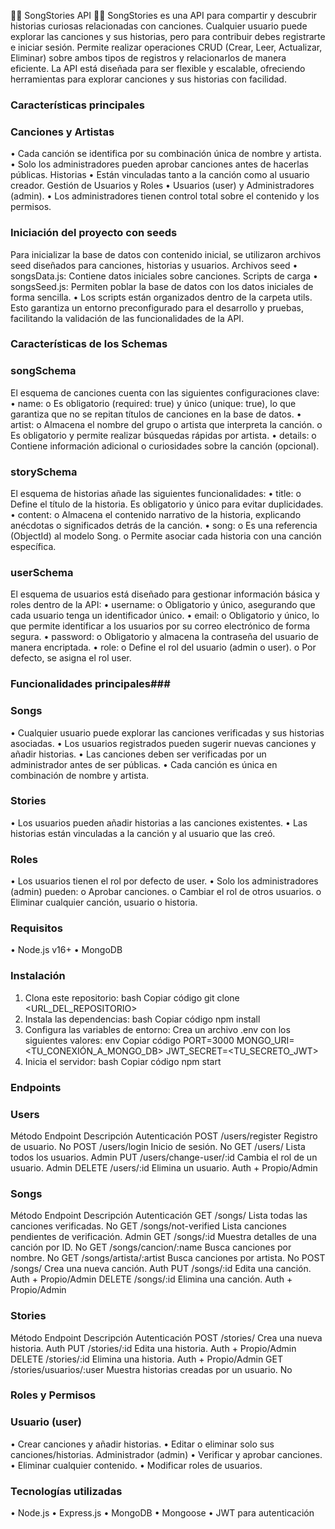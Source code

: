 🎵🎵 SongStories API 🎵🎵
SongStories es una API para compartir y descubrir historias curiosas relacionadas con canciones. Cualquier usuario puede explorar las canciones y sus historias, pero para contribuir debes registrarte e iniciar sesión.
Permite realizar operaciones CRUD (Crear, Leer, Actualizar, Eliminar) sobre ambos tipos de registros y relacionarlos de manera eficiente. La API está diseñada para ser flexible y escalable, ofreciendo herramientas para explorar canciones y sus historias con facilidad.
 
### Características principales ### 

### Canciones y Artistas
•	Cada canción se identifica por su combinación única de nombre y artista.
•	Solo los administradores pueden aprobar canciones antes de hacerlas públicas.
Historias
•	Están vinculadas tanto a la canción como al usuario creador.
Gestión de Usuarios y Roles
•	Usuarios (user) y Administradores (admin).
•	Los administradores tienen control total sobre el contenido y los permisos.
 
### Iniciación del proyecto con seeds
Para inicializar la base de datos con contenido inicial, se utilizaron archivos seed diseñados para canciones, historias y usuarios.
Archivos seed
•	songsData.js: Contiene datos iniciales sobre canciones.
Scripts de carga
•	songsSeed.js: Permiten poblar la base de datos con los datos iniciales de forma sencilla.
•	Los scripts están organizados dentro de la carpeta utils.
Esto garantiza un entorno preconfigurado para el desarrollo y pruebas, facilitando la validación de las funcionalidades de la API.
 
### Características de los Schemas ### 

### songSchema
El esquema de canciones cuenta con las siguientes configuraciones clave:
•	name:
o	Es obligatorio (required: true) y único (unique: true), lo que garantiza que no se repitan títulos de canciones en la base de datos.
•	artist:
o	Almacena el nombre del grupo o artista que interpreta la canción.
o	Es obligatorio y permite realizar búsquedas rápidas por artista.
•	details:
o	Contiene información adicional o curiosidades sobre la canción (opcional).

### storySchema
El esquema de historias añade las siguientes funcionalidades:
•	title:
o	Define el título de la historia. Es obligatorio y único para evitar duplicidades.
•	content:
o	Almacena el contenido narrativo de la historia, explicando anécdotas o significados detrás de la canción.
•	song:
o	Es una referencia (ObjectId) al modelo Song.
o	Permite asociar cada historia con una canción específica.

### userSchema
El esquema de usuarios está diseñado para gestionar información básica y roles dentro de la API:
•	username:
o	Obligatorio y único, asegurando que cada usuario tenga un identificador único.
•	email:
o	Obligatorio y único, lo que permite identificar a los usuarios por su correo electrónico de forma segura.
•	password:
o	Obligatorio y almacena la contraseña del usuario de manera encriptada.
•	role:
o	Define el rol del usuario (admin o user).
o	Por defecto, se asigna el rol user.
 
### Funcionalidades principales### 

### Songs
•	Cualquier usuario puede explorar las canciones verificadas y sus historias asociadas.
•	Los usuarios registrados pueden sugerir nuevas canciones y añadir historias.
•	Las canciones deben ser verificadas por un administrador antes de ser públicas.
•	Cada canción es única en combinación de nombre y artista.

### Stories
•	Los usuarios pueden añadir historias a las canciones existentes.
•	Las historias están vinculadas a la canción y al usuario que las creó.

### Roles
•	Los usuarios tienen el rol por defecto de user.
•	Solo los administradores (admin) pueden:
o	Aprobar canciones.
o	Cambiar el rol de otros usuarios.
o	Eliminar cualquier canción, usuario o historia.
 
### Requisitos ### 
•	Node.js v16+
•	MongoDB
 
### Instalación ### 
1.	Clona este repositorio:
bash
Copiar código
git clone <URL_DEL_REPOSITORIO>
2.	Instala las dependencias:
bash
Copiar código
npm install
3.	Configura las variables de entorno: Crea un archivo .env con los siguientes valores:
env
Copiar código
PORT=3000
MONGO_URI=<TU_CONEXIÓN_A_MONGO_DB>
JWT_SECRET=<TU_SECRETO_JWT>
4.	Inicia el servidor:
bash
Copiar código
npm start
 
### Endpoints ### 

### Users
Método	  Endpoint	                Descripción	                                Autenticación
POST	   /users/register	          Registro de usuario.	                       No
POST	   /users/login	              Inicio de sesión.                            No
GET	     /users/	                  Lista todos los usuarios.	                   Admin
PUT  	   /users/change-user/:id	    Cambia el rol de un usuario.                 Admin
DELETE 	 /users/:id	                Elimina un usuario.	                         Auth + Propio/Admin

### Songs

Método	  Endpoint	              Descripción	                                  Autenticación
GET	    /songs/	                  Lista todas las canciones verificadas.            	No
GET	    /songs/not-verified	      Lista canciones pendientes de verificación.	        Admin
GET	    /songs/:id	              Muestra detalles de una canción por ID.	            No
GET	    /songs/cancion/:name	    Busca canciones por nombre.                        	No
GET	    /songs/artista/:artist	  Busca canciones por artista.                      	No
POST	  /songs/	                  Crea una nueva canción.	                            Auth
PUT	    /songs/:id	              Edita una canción.	                                Auth + Propio/Admin
DELETE	/songs/:id	              Elimina una canción.	                              Auth + Propio/Admin

### Stories	


Método	    Endpoint        	      Descripción	                                      Autenticación
POST	  /stories/	                  Crea una nueva historia.	                        Auth
PUT	    /stories/:id              	Edita una historia.	                              Auth + Propio/Admin
DELETE	/stories/:id	              Elimina una historia.	                            Auth + Propio/Admin
GET	    /stories/usuarios/:user    	Muestra historias creadas por un usuario.	        No

 
### Roles y Permisos ###

### Usuario (user)
•	Crear canciones y añadir historias.
•	Editar o eliminar solo sus canciones/historias.
Administrador (admin)
•	Verificar y aprobar canciones.
•	Eliminar cualquier contenido.
•	Modificar roles de usuarios.

 
### Tecnologías utilizadas ###
•	Node.js
•	Express.js
•	MongoDB
•	Mongoose
•	JWT para autenticación

